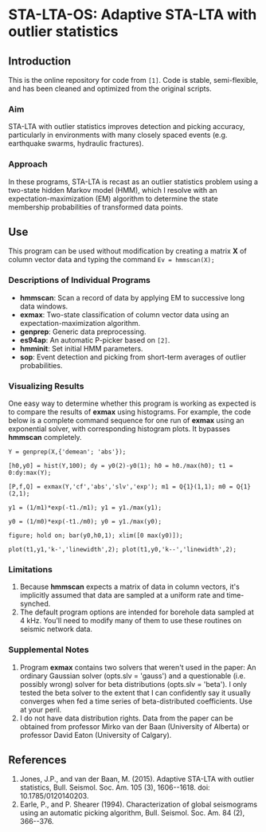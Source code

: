 # STA-LTA-OS: Adaptive STA-LTA with outlier statistics

## Introduction
This is the online repository for code from `[1]`. Code is stable, semi-flexible, and has been cleaned and optimized from the original scripts.

### Aim
STA-LTA with outlier statistics improves detection and picking accuracy, particularly in environments with many closely spaced events (e.g. earthquake swarms, hydraulic fractures). 

### Approach
In these programs, STA-LTA is recast as an outlier statistics problem using a two-state hidden Markov model (HMM), which I resolve with an expectation-maximization (EM) algorithm to determine the state membership probabilities of transformed data points.

## Use
This program can be used without modification by creating a matrix **X** of column vector data and typing the command 
`Ev = hmmscan(X);`

### Descriptions of Individual Programs
* **hmmscan**: Scan a record of data by applying EM to successive long data windows.
* **exmax**: Two-state classification of column vector data using an expectation-maximization algorithm. 
* **genprep**: Generic data preprocessing.
* **es94ap**: An automatic P-picker based on `[2]`. 
* **hmminit**: Set initial HMM parameters.
* **sop**: Event detection and picking from short-term averages of outlier probabilities.

### Visualizing Results
One easy way to determine whether this program is working as expected is to compare the results of **exmax** using histograms. For example, the code below is a complete command sequence for one run of **exmax** using an exponential solver, with corresponding histogram plots. It bypasses **hmmscan** completely.
 
 `Y = genprep(X,{'demean'; 'abs'});`

 `[h0,y0] = hist(Y,100); dy = y0(2)-y0(1); h0 = h0./max(h0); t1 = 0:dy:max(Y);`

 `[P,f,Q] = exmax(Y,'cf','abs','slv','exp'); m1 = Q{1}(1,1); m0 = Q{1}(2,1);`

 `y1 = (1/m1)*exp(-t1./m1); y1 = y1./max(y1);`

 `y0 = (1/m0)*exp(-t1./m0); y0 = y1./max(y0);`

 `figure; hold on; bar(y0,h0,1); xlim([0 max(y0)]); `

 `plot(t1,y1,'k-','linewidth',2); plot(t1,y0,'k--','linewidth',2);`

### Limitations
1. Because **hmmscan** expects a matrix of data in column vectors, it's implicitly assumed that data are sampled at a uniform rate and time-synched.
2. The default program options are intended for borehole data sampled at 4 kHz. You'll need to modify many of them to use these routines on seismic network data.

### Supplemental Notes
1. Program **exmax** contains two solvers that weren't used in the paper: An ordinary Gaussian solver (opts.slv = 'gauss') and a questionable (i.e. possibly wrong) solver for beta distributions (opts.slv = 'beta'). I only tested the beta solver to the extent that I can confidently say it usually converges when fed a time series of beta-distributed coefficients. Use at your peril.
2. I do not have data distribution rights. Data from the paper can be obtained from professor Mirko van der Baan (University of Alberta) or professor David Eaton (University of Calgary).

## References
1. Jones, J.P., and van der Baan, M. (2015). Adaptive STA-LTA with outlier statistics, Bull. Seismol. Soc. Am.  105 (3), 1606--1618. doi: 10.1785/0120140203.
2. Earle, P., and P. Shearer (1994). Characterization of global seismograms using an automatic picking algorithm, Bull. Seismol. Soc. Am. 84 (2), 366--376.
